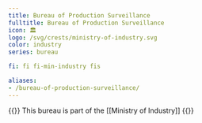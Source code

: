 ```yaml
---
title: Bureau of Production Surveillance
fulltitle: Bureau of Production Surveillance
icon: 🏛️
logo: /svg/crests/ministry-of-industry.svg
color: industry
series: bureau

fi: fi fi-min-industry fis

aliases:
- /bureau-of-production-surveillance/
---
```

{{<note series>}}
 This bureau is part of the [[Ministry of Industry]]
{{</note>}}